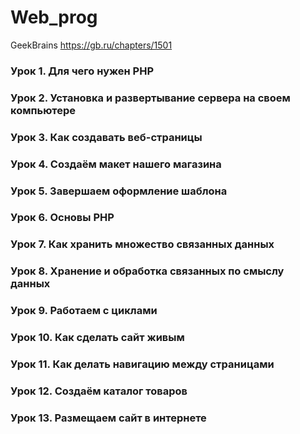 # Web_prog
GeekBrains
https://gb.ru/chapters/1501

### Урок 1. Для чего нужен PHP
### Урок 2. Установка и развертывание сервера на своем компьютере
### Урок 3. Как создавать веб-страницы
### Урок 4. Создаём макет нашего магазина
### Урок 5. Завершаем оформление шаблона
### Урок 6. Основы PHP
### Урок 7. Как хранить множество связанных данных
### Урок 8. Хранение и обработка связанных по смыслу данных
### Урок 9. Работаем с циклами
### Урок 10. Как сделать сайт живым
### Урок 11. Как делать навигацию между страницами
### Урок 12. Создаём каталог товаров
### Урок 13. Размещаем сайт в интернете
